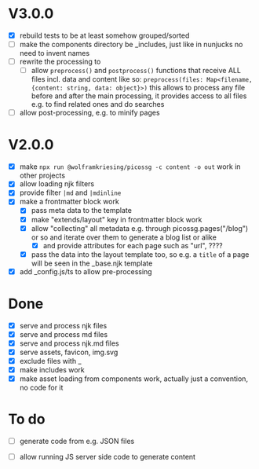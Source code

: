 # V3.0.0

- [x] rebuild tests to be at least somehow grouped/sorted
- [ ] make the components directory be _includes, just like in nunjucks no need to invent names
- [ ] rewrite the processing to
  - [ ] allow `preprocess()` and `postprocess()` functions that receive ALL files incl. data and content
        like so: `preprocess(files: Map<filename, {content: string, data: object}>)`
        this allows to process any file before and after the main processing, it provides access to all files e.g. to find related ones and do searches
- [ ] allow post-processing, e.g. to minify pages

# V2.0.0

- [x] make `npx run @wolframkriesing/picossg -c content -o out` work in other projects
- [x] allow loading njk filters
- [x] provide filter `|md` and `|mdinline`
- [x] make a frontmatter block work
  - [x] pass meta data to the template
  - [x] make "extends/layout" key in frontmatter block work
  - [x] allow "collecting" all metadata e.g. through picossg.pages("/blog") or so and iterate over them to generate a blog list or alike
    - [x] and provide attributes for each page such as "url", ????
  - [x] pass the data into the layout template too, so e.g. a `title` of a page will be seen in the _base.njk template
- [x] add _config.js/ts to allow pre-processing 

# Done

- [x] serve and process njk files
- [x] serve and process md files
- [x] serve and process njk.md files
- [x] serve assets, favicon, img.svg
- [x] exclude files with _
- [x] make includes work
- [x] make asset loading from components work, actually just a convention, no code for it

# To do

- [ ] generate code from e.g. JSON files
- [ ] allow running JS server side code to generate content

